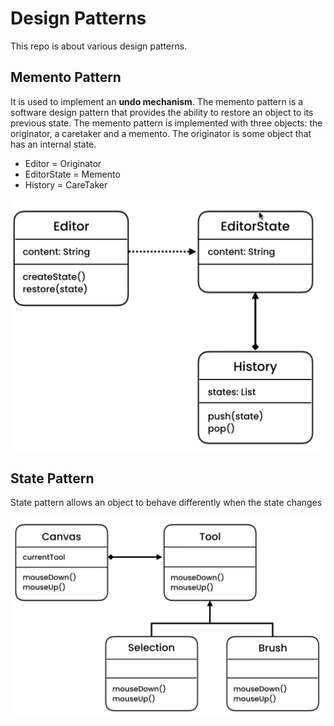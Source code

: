 # Design Patterns

This repo is about various design patterns.

## Memento Pattern

It is used to implement an **undo mechanism**. The memento pattern is
a software design pattern that provides the ability to restore an
object to its previous state. The memento pattern is implemented
with three objects: the originator, a caretaker and a memento.
The originator is some object that has an internal state.

* Editor = Originator
* EditorState = Memento
* History = CareTaker

![Memento UML](./images/Memento_UML.png)

## State Pattern

State pattern allows an object to behave differently when the state
changes

![State UML](./images/State_UML.png)
